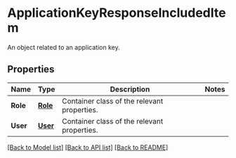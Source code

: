 # ApplicationKeyResponseIncludedItem

An object related to an application key.

## Properties

| Name     | Type                | Description                                 | Notes |
| -------- | ------------------- | ------------------------------------------- | ----- |
| **Role** | [**Role**](Role.md) | Container class of the relevant properties. |
| **User** | [**User**](User.md) | Container class of the relevant properties. |

[[Back to Model list]](README.md#documentation-for-models) [[Back to API list]](README.md#documentation-for-api-endpoints) [[Back to README]](README.md)
